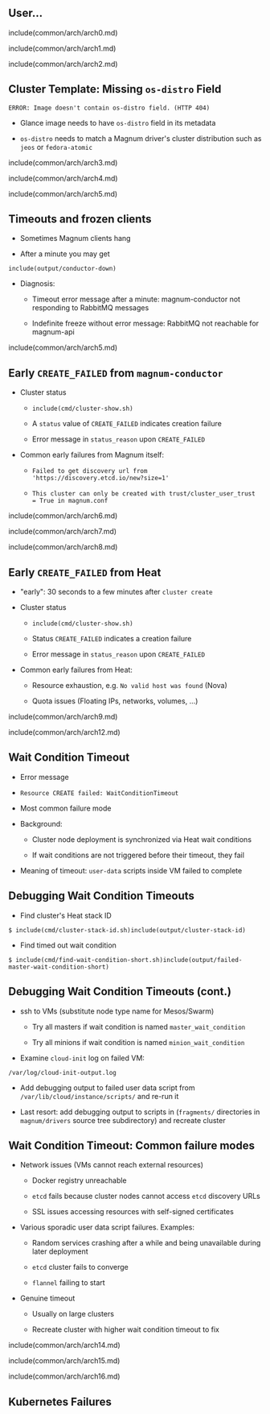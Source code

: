 ## User...

include(common/arch/arch0.md)

<!--

# User...

Like many stories in our profession, this one one starts with a user. That user
operates a Magnum client.

![User...](img/magnum_architecture_0.PNG)

-->

include(common/arch/arch1.md)

<!--

# User and Magnum API

That client talks to the Magnum API...

![User and Magnum API](img/magnum_architecture_1.PNG)

-->

include(common/arch/arch2.md)


<!--

# Describe Cluster in ClusterTemplate

...and creates a cluster template.

![Describe Cluster in ClusterTemplate](img/magnum_architecture_2.PNG)

-->



## Cluster Template: Missing `os-distro` Field

```
ERROR: Image doesn't contain os-distro field. (HTTP 404)
```

* Glance image needs to have `os-distro` field in its metadata

* `os-distro` needs to match a Magnum driver's cluster distribution such as
  `jeos` or `fedora-atomic`

<!--

## Cluster Template: Missing `os-distro` Field

...or not if it goes wrong with this error message:

```
ERROR: Image doesn't contain os-distro field. (HTTP 404)
```

This happens if the Glance image does not have an `os-distro` field in its
metadata. Magnum uses this field to determine which image specific driver to
use, so set it and the error will go away.

-->

include(common/arch/arch3.md)

<!--

# Create Cluster...

![Create Cluster...](img/magnum_architecture_3.PNG)

-->

include(common/arch/arch4.md)

<!--

# ...based on ClusterTemplate

Now that we have a Cluster Template we can create the cluster itself, which
references it.

![...based on ClusterTemplate](img/magnum_architecture_4.PNG)

-->

include(common/arch/arch5.md)

<!--

# API to Conductor: "Create Cluster, please"

When Magnum API gets this request to create a cluster, it passes a RabbitMQ
message to its backend service, `magnum-conductor`, which does the actual work.

![API to Conductor: "Create Cluster, please"](img/magnum_architecture_5.PNG)

-->

## Timeouts and frozen clients

* Sometimes Magnum clients hang

* After a minute you may get

```
include(output/conductor-down) 
```

* Diagnosis:

  * Timeout error message after a minute: magnum-conductor not
    responding to RabbitMQ messages

  * Indefinite freeze without error message: RabbitMQ not reachable for
    magnum-api

<!--

That communication may break down, though. Depending on whether RabbitMQ or
just `magnum-conductor` is unavailable, `magnum-client` will either hang or
output this error message after a minute. If this happens, make sure both
services are up and running and retry.

-->

include(common/arch/arch5.md)

<!--

So, back to magnum-conductor. Let's assume it gets the message now.

-->

## Early `CREATE_FAILED` from `magnum-conductor`

* Cluster status

  * `include(cmd/cluster-show.sh)`

  * A `status` value of `CREATE_FAILED` indicates creation failure

  * Error message in `status_reason` upon `CREATE_FAILED`

* Common early failures from Magnum itself:

  * `Failed to get discovery url from 'https://discovery.etcd.io/new?size=1'`

  * `This cluster can only be created with trust/cluster_user_trust = True in magnum.conf`

<!--

From this point onward we need to poll the Magnum API...

```
include(cmd/cluster-show.sh)
```

...and examine the `status` and `status_reason` fields to see the state of our
cluster. `status` will tell us if cluster creation failed, suceeded or is still
in progress. `status_reason` will tell us why it failed if it did.

If we do get a `CREATE_FAILED` status after only a couple of seconds it's usually
due to `magnum-conductor` failing to obtain an `etcd` discovery URL. That one
is pretty common in enterprise environments where the machine magnum-conductor
runs on may not be able to access the Internet. In that case you will need to
set up a local `etcd` discovery service and specify it in your clusters'
cluster templates.

-->

include(common/arch/arch6.md)

<!--

## Generate a Heat Template Matching Cluster

If none of the early errors happened, `magnum-conductor` generates a Heat
template...

![Generate a Heat Template Matching Cluster](img/magnum_architecture_6.PNG)

-->

include(common/arch/arch7.md)

<!--

# Send Heat Template to Heat API


![Send Heat Template to Heat API](img/magnum_architecture_7.PNG)


...and submits it to the Heat API.

-->

include(common/arch/arch8.md)

<!--

# Heat Creates VMs and Plumbing

Heat will then spawn Nova instances, interconnect them with Neutron networks,
and add all the other ingredients required for our cluster...

![Heat Creates VMs and Plumbing](img/magnum_architecture_8.PNG)

-->


## Early `CREATE_FAILED` from Heat

* "early": 30 seconds to a few minutes after `cluster create`

* Cluster status

  * `include(cmd/cluster-show.sh)`

  * Status `CREATE_FAILED` indicates a creation failure

  * Error message in `status_reason` upon `CREATE_FAILED`

* Common early failures from Heat:

  * Resource exhaustion, e.g. `No valid host was found` (Nova)

  * Quota issues (Floating IPs, networks, volumes, ...)

<!--

## Early `CREATE_FAILED` from Heat

...presuming it can. For it may encounter resource exhaustion problems such as
the ever popular `No valid host was found` or the equally popular "Oops, our
admin forgot increasing the default quota!".

-->

include(common/arch/arch9.md)

<!--

# VMs Run Container Friendly OS Image

If we make it past this hurdle we will now have a bunch of VMs...

![VMs Run Container Friendly OS Image](img/magnum_architecture_9.PNG)

-->

include(common/arch/arch12.md)

<!--

# user-data run by cloud-init

...on which `cloud-init` runs the CloudConfig scripts generated by Magnum. If
these fails to complete we will see the most common Magnum failure mode:

![user-data run by cloud-init](img/magnum_architecture_12.PNG)

-->

## Wait Condition Timeout

* Error message

 * `Resource CREATE failed: WaitConditionTimeout`

* Most common failure mode

* Background:

  * Cluster node deployment is synchronized via Heat wait conditions

  * If wait conditions are not triggered before their timeout, they fail

* Meaning of timeout: `user-data` scripts inside VM failed to complete

<!--

Now this user data script is where the most common failure mode occurs: the
wait condition timeout.

Just like other errors, you will see this one in the `status_reason` field.

Wait condition timeouts happen if the user data scripts on an instance fail to
signal completion: for the very last script to run accesses the wait
condition's URL. If that URL is accessed late or never, the wait condition
times out and transitions to `CREATE_FAILED` state.

-->

## Debugging Wait Condition Timeouts

* Find cluster's Heat stack ID

```
$ include(cmd/cluster-stack-id.sh)include(output/cluster-stack-id)
```

* Find timed out wait condition

```
$ include(cmd/find-wait-condition-short.sh)include(output/failed-master-wait-condition-short)
```

<!--

## Debugging Wait Condition Timeouts

If you do encounter this problem you always use the same basic debugging
process:

First of all you need to find the cluster's main Heat stack ID:

```
$ include(cmd/cluster-stack-id.sh)include(output/cluster-stack-id)
```

Second, you list the stack's resources and find the offending wait condition
the offending `WaitCondition`:

```
$ include(cmd/find-wait-condition.sh)include(output/failed-master-wait-condition)
```

We are only interested in the first and last column here, hence the `awk`. The
first column tells us whether the problematic node is a master or minion node.

-->

## Debugging Wait Condition Timeouts (cont.)

* ssh to VMs (substitute node type name for Mesos/Swarm)

  * Try all masters if wait condition is named `master_wait_condition`

  * Try all minions if wait condition is named `minion_wait_condition`

* Examine `cloud-init` log on failed VM:

```
/var/log/cloud-init-output.log
```

* Add debugging output to failed user data script from
  `/var/lib/cloud/instance/scripts/` and re-run it

* Last resort: add debugging output to scripts in (`fragments/` directories in
  `magnum/drivers` source tree subdirectory) and recreate cluster

<!--

If you know whether the problematic node is a master or minion you ssh to all
nodes of that type and examine `/var/log/cloud-init-output.log` for errors.
Once you've got a log with errors you've found the broken node. You could find
the exact node by digging through Heat, but takes too long to explain here.

Now you might get lucky and see the problem in the log. If there's no useful
information in there other than "this script failed", add debug output to the
script in question and re-run it. Finally, if the problem requires a pristine
VM to reproduce, you'll have to add your debug output to the same script in the
Magnum source tree and recreate the cluster.

-->


## Wait Condition Timeout: Common failure modes

* Network issues (VMs cannot reach external resources)

  * Docker registry unreachable

  * `etcd` fails because cluster nodes cannot access `etcd` discovery URLs

  * SSL issues accessing resources with self-signed certificates

* Various sporadic user data script failures. Examples:

  * Random services crashing after a while and being unavailable during later
    deployment

  * `etcd` cluster fails to converge

  * `flannel` failing to start

* Genuine timeout

  * Usually on large clusters

  * Recreate cluster with higher wait condition timeout to fix

<!--

We do not have the time to go into detail on all possible issues that can
cause WaitCondition timeouts here. Please refer to the 40 minute version of
this talk and its transcript for details. That being said we can quickly sum
them up here:

There are basically three categories:

1. Network issues where the user-data scripts are unable to reach external
   issues or attempt or stumble upon certificate validation talking to a Magnum
   API that uses SSL with self-signed certificates.

2. User data scripts failing sporadically at some stage. There are a ton of
   moving parts in there and sometimes they fail. Some we've seen so far:

   * Random service crashes combined with user data script later expecting the
     service to run.
   * `etcd` or `flannel` acting up when a user data script expects them to work

3. Last but not least, the - normally generous - default timeout of 60 minutes
   for wait conditions may be too low for very large clusters on very busy
   clouds. In the rare case where you've got a successful user data script
   simply taking to long, recreating the cluster with an even bigger timeout
   will fix the problem.

-->

include(common/arch/arch14.md)

<!--

# Kubernetes orchestrates Docker

# cloud-init configures Kubernetes

Let's assume all cloud-init scripts run fine. Then `cloud-init` configures
Kubernetes now...

![Kubernetes orchestrates Docker](img/magnum_architecture_14.PNG)

-->

include(common/arch/arch15.md)

<!--

...and the cluster is ready to receive containers.

![Workload in Docker Containers](img/magnum_architecture_15.PNG)

-->

include(common/arch/arch16.md)

<!--

And now the user comes along and starts talking to the Kubernetes API...

![Kubernetes Credentials from Magnum API](img/magnum_architecture_16.PNG)

-->

## Kubernetes Failures

<!-- TODO slunkad: fill in some Kubernetes errors (maybe some problems caused by cluster_user_trust=False in situations where the trust token is needed -->

